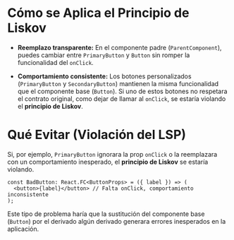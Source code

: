 # Cómo se Aplica el Principio de Liskov

* **Reemplazo transparente:** En el componente padre (``ParentComponent``), puedes cambiar entre ``PrimaryButton`` y ``Button`` sin romper la funcionalidad del ``onClick``.
  
* **Comportamiento consistente:** Los botones personalizados (``PrimaryButton`` y ``SecondaryButton``) mantienen la misma funcionalidad que el componente base (``Button``). Si uno de estos botones no respetara el contrato original, como dejar de llamar al ``onClick``, se estaría violando el **principio de Liskov**.


# Qué Evitar (Violación del LSP)

Si, por ejemplo, ``PrimaryButton`` ignorara la prop ``onClick`` o la reemplazara con un comportamiento inesperado, el **principio de Liskov** se estaría violando.



```tsx
const BadButton: React.FC<ButtonProps> = ({ label }) => (
  <button>{label}</button> // Falta onClick, comportamiento inconsistente
);
```

Este tipo de problema haría que la sustitución del componente base (``Button``) por el derivado algún derivado generara errores inesperados en la aplicación.